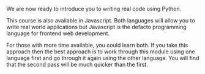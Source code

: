 We are now ready to introduce you to writing real code using Python. 

This course is also available in Javascript. Both languages will allow you to write real world applications but Javascript is the defacto programming language for frontend web development.

For those with more time available, you could learn both. If you take this approach then the best approach is to work through this module using one language first and go through it again using the other language. You will find that the second pass will be much quicker than the first.
